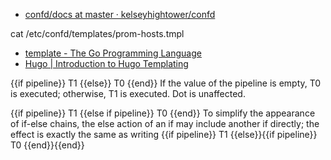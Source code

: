 

* [confd/docs at master · kelseyhightower/confd ](https://github.com/kelseyhightower/confd/tree/master/docs)


cat /etc/confd/templates/prom-hosts.tmpl


* [template - The Go Programming Language ](https://golang.org/pkg/text/template/)
* [Hugo | Introduction to Hugo Templating ](http://gohugo.io/templates/introduction/)

{{if pipeline}} T1 {{else}} T0 {{end}}
	If the value of the pipeline is empty, T0 is executed;
	otherwise, T1 is executed.  Dot is unaffected.

{{if pipeline}} T1 {{else if pipeline}} T0 {{end}}
	To simplify the appearance of if-else chains, the else action
	of an if may include another if directly; the effect is exactly
	the same as writing
		{{if pipeline}} T1 {{else}}{{if pipeline}} T0 {{end}}{{end}}